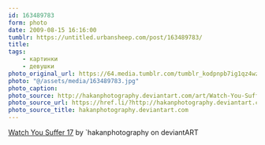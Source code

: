 ```yaml
---
id: 163489783
form: photo
date: 2009-08-15 16:16:00
tumblr: https://untitled.urbansheep.com/post/163489783/
title:
tags:
    - картинки
    - девушки
photo_original_url: https://64.media.tumblr.com/tumblr_kodpnpb7ig1qz4wzio1_1280.jpg
photo: "@/assets/media/163489783.jpg"
photo_caption:
photo_source: http://hakanphotography.deviantart.com/art/Watch-You-Suffer-17-132157953
photo_source_url: https://href.li/?http://hakanphotography.deviantart.com/art/Watch-You-Suffer-17-132157953
photo_source_title: hakanphotography.deviantart.com
---
```


<p><a href="http://hakanphotography.deviantart.com/art/Watch-You-Suffer-17-132157953">Watch You Suffer 17</a> by `hakanphotography on deviantART</p>
